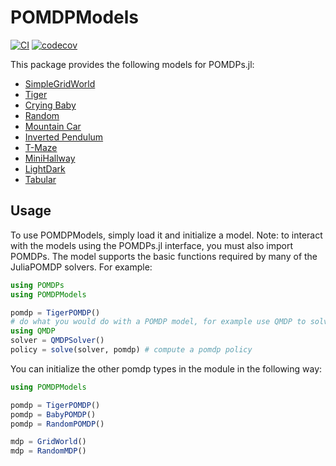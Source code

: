 # POMDPModels
[![CI](https://github.com/dylan-asmar/POMDPModels.jl/actions/workflows/CI.yml/badge.svg)](https://github.com/dylan-asmar/POMDPModels.jl/actions/workflows/CI.yml)
[![codecov](https://codecov.io/gh/JuliaPOMDP/POMDPModels.jl/branch/master/graph/badge.svg?token=xPLiTP3IVt)](https://codecov.io/gh/JuliaPOMDP/POMDPModels.jl)

This package provides the following models for POMDPs.jl:

* [SimpleGridWorld](src/gridworld.jl)
* [Tiger](src/TigerPOMDPs.jl)
* [Crying Baby](src/CryingBabies.jl)
* [Random](src/Random.jl)
* [Mountain Car](src/MountainCar.jl)
* [Inverted Pendulum](src/InvertedPendulum.jl)
* [T-Maze](src/TMazes.jl)
* [MiniHallway](src/MiniHallway.jl)
* [LightDark](src/LightDark.jl)
* [Tabular](src/Tabular.jl)

## Usage

To use POMDPModels, simply load it and initialize a model. Note: to interact with the models using the POMDPs.jl interface, you must also import POMDPs. The model supports the basic functions required by many of the JuliaPOMDP solvers. For example:

```julia
using POMDPs
using POMDPModels

pomdp = TigerPOMDP()
# do what you would do with a POMDP model, for example use QMDP to solve it
using QMDP
solver = QMDPSolver()
policy = solve(solver, pomdp) # compute a pomdp policy
```

You can initialize the other pomdp types in the module in the following way:
```julia
using POMDPModels

pomdp = TigerPOMDP()
pomdp = BabyPOMDP()
pomdp = RandomPOMDP()

mdp = GridWorld()
mdp = RandomMDP()
```
